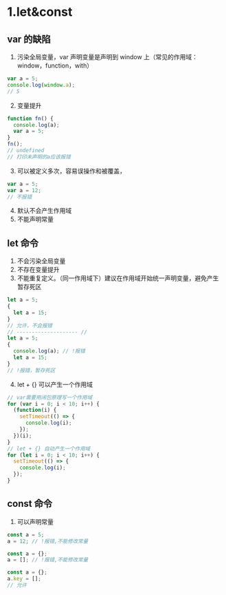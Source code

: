 # 1.let&const

## var 的缺陷

1. 污染全局变量，var 声明变量是声明到 window 上（常见的作用域：window，function，with）

```js
var a = 5;
console.log(window.a);
// 5
```

2. 变量提升

```js
function fn() {
  console.log(a);
  var a = 5;
}
fn();
// undefined
// 打印未声明的a应该报错
```

3. 可以被定义多次，容易误操作和被覆盖，

```js
var a = 5;
var a = 12;
// 不报错
```

4. 默认不会产生作用域
5. 不能声明常量

## let 命令

1. 不会污染全局变量
2. 不存在变量提升
3. 不能重复定义。（同一作用域下）建议在作用域开始统一声明变量，避免产生暂存死区

```js
let a = 5;
{
  let a = 15;
}
// 允许，不会报错
// -------------------- //
let a = 5;
{
  console.log(a); // !报错
  let a = 15;
}
// !报错，暂存死区
```

4. let + {} 可以产生一个作用域

```js
// var需要用闭包原理写一个作用域
for (var i = 0; i < 10; i++) {
  (function(i) {
    setTimeout(() => {
      console.log(i);
    });
  })(i);
}
// let + {} 自动产生一个作用域
for (let i = 0; i < 10; i++) {
  setTimeout(() => {
    console.log(i);
  });
}
```

## const 命令

1. 可以声明常量

```js
const a = 5;
a = 12; // !报错,不能修改常量

const a = {};
a = []; // !报错,不能修改常量

const a = {};
a.key = [];
// 允许
```
